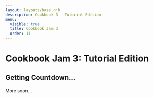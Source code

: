 ```yaml
---
layout: layouts/base.njk
description: Cookbook 3 - Tutorial Edition
menu:
  visible: true
  title: Cookbook Jam 3
  order: 11
---
```




<h1>Cookbook Jam 3: Tutorial Edition</h1>
<h2>    
<p id="countdown">Getting Countdown...</p>
</h2>


More soon...

<script>
// Set the date we're counting down to
var countDownDateTimeStart = new Date("Sep 2, 2024 14:00:00Z"); // UTC
var countDownDateTime = countDownDateTimeStart;
var countDownDateTimeEnd = new Date("Oct 2, 2024 14:00:00Z"); // UTC
var countDownTime = countDownDateTime.getTime(); 
var dateText = "Jam Starts";

// Update the count down every 1 second
var x = setInterval(function() {

  // Get today's date and time
  var now = new Date().getTime();
    
  // Find the distance between now and the count down date
  var distance = countDownTime - now;
    
  // Time calculations for days, hours, minutes and seconds
  var days = Math.floor(distance / (1000 * 60 * 60 * 24));
  var hours = Math.floor((distance % (1000 * 60 * 60 * 24)) / (1000 * 60 * 60));
  var minutes = Math.floor((distance % (1000 * 60 * 60)) / (1000 * 60));
  var seconds = Math.floor((distance % (1000 * 60)) / 1000);
    

  document.getElementById("countdown").innerHTML = `${dateText}: ${days}d ${hours}h ${minutes}m ${seconds}s`
  +`<br>${countDownDateTime.toLocaleString()}`;
    

  if (distance < 0) {
        let date1 = new Date().getTime();
        let date2 = countDownDateTime.getTime();
        if ((date1 > date2) && (date1 < countDownDateTimeEnd.getTime())) {
            countDownDateTime = countDownDateTimeEnd // UTC
            countDownTime = countDownDateTime.getTime(); 
            dateText = "Jam Ends";
        } else {
            clearInterval(x);
            document.getElementById("countdown").innerHTML = "Cookbook Jam 3 is over!<br>September 3rd 2024 00:00:00 - October 3rd 2024 00:00:00 AEST";
        }
  }
}, 1000);
</script>